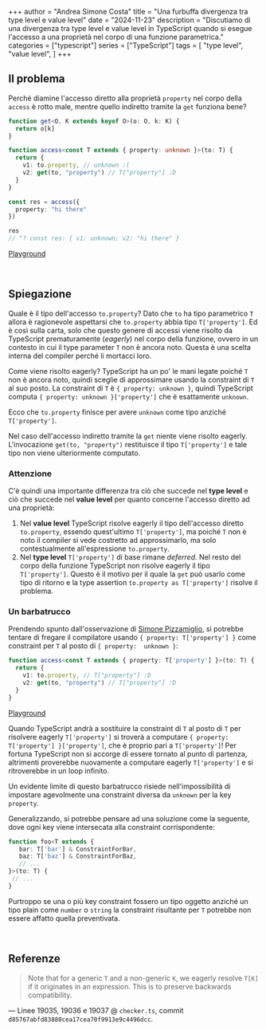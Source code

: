 +++
author = "Andrea Simone Costa"
title = "Una furbuffa divergenza tra type level e value level"
date = "2024-11-23"
description = "Discutiamo di una divergenza tra type level e value level in TypeScript quando si esegue l'accesso a una proprietà nel corpo di una funzione parametrica."
categories = ["typescript"]
series = ["TypeScript"]
tags = [
    "type level",
    "value level",
]
+++

## Il problema

Perché diamine l'accesso diretto alla proprietà `property` nel corpo della `access` è rotto male, mentre quello indiretto tramite la `get` funziona bene?

```ts
function get<O, K extends keyof O>(o: O, k: K) {
  return o[k]
}

function access<const T extends { property: unknown }>(to: T) {
  return {
    v1: to.property, // unknown :(
    v2: get(to, "property") // T["property"] :D
  }
}

const res = access({
  property: "hi there"
})

res
// ^? const res: { v1: unknown; v2: "hi there" }
```

[Playground](https://www.typescriptlang.org/play/#code/GYVwdgxgLglg9mABAcwKZQDwHkA0iDSiqAHlKmACYDOiA1qgJ5zCJYB8AFHAFyt6298ASkQBvAFCJEAJ3QhpSOAG1aAXXEBfceNCRYCRAEMIEVFSoYICKlEQAVIqXLUxiAA7S4b1NKgNe4LRgcADuSBqcUDz2IhJSslDySHFSiABuAIy8UQB0Hl4+fjiSqWkATLxoUBxReABE+d6+DHVCJVpa4lZgNjJmiAC8RiZmVBwpjYX+iHUAFjCIULM+qHWabeKyVOIA9DuIAHoA-EA)

&nbsp;

## Spiegazione

Quale è il tipo dell'accesso `to.property`? Dato che `to` ha tipo parametrico `T` allora è ragionevole aspettarsi che `to.property` abbia tipo `T['property']`. Ed è così sulla carta, solo che questo genere di accessi viene risolto da TypeScript prematuramente (_eagerly_) nel corpo della funzione, ovvero in un contesto in cui il type parameter `T` non è ancora noto. Questa è una scelta interna del compiler perché li mortacci loro.

Come viene risolto eagerly? TypeScript ha un po' le mani legate poiché `T` non è ancora noto, quindi sceglie di approssimare usando la constraint di `T` al suo posto. La constraint di `T` è `{ property: unknown }`, quindi TypeScript computa `{ property: unknown }['property']` che è esattamente `unknown`.

Ecco che `to.property` finisce per avere `unknown` come tipo anziché `T['property']`.

Nel caso dell'accesso indiretto tramite la `get` niente viene risolto eagerly. L'invocazione `get(to, "property")` restituisce il tipo `T['property']` e tale tipo non viene ulteriormente computato.

### Attenzione

C'è quindi una importante differenza tra ciò che succede nel __type level__ e ciò che succede nel __value level__ per quanto concerne l'accesso diretto ad una proprietà:

1. Nel __value level__ TypeScript risolve eagerly il tipo dell'accesso diretto `to.property`, essendo quest'ultimo `T['property']`, ma poiché `T` non è noto il compiler si vede costretto ad approssimarlo, ma solo contestualmente all'espressione `to.property`.
2. Nel __type level__ `T['property']` di base rimane _deferred_. Nel resto del corpo della funzione TypeScript non risolve eagerly il tipo `T['property']`. Questo è il motivo per il quale la `get` può usarlo come tipo di ritorno e la type assertion `to.property as T['property']` risolve il problema.

### Un barbatrucco

Prendendo spunto dall'osservazione di [Simone Pizzamiglio](https://www.linkedin.com/feed/update/urn:li:activity:7266140760259874816?commentUrn=urn%3Ali%3Acomment%3A%28activity%3A7266140760259874816%2C7266155649187659778%29&dashCommentUrn=urn%3Ali%3Afsd_comment%3A%287266155649187659778%2Curn%3Ali%3Aactivity%3A7266140760259874816%29), si potrebbe tentare di fregare il compilatore usando `{ property: T['property'] }` come constraint per `T` al posto di `{ property:  unknown }`:

```ts
function access<const T extends { property: T['property'] }>(to: T) {
  return {
    v1: to.property, // T["property"] :D
    v2: get(to, "property") // T["property"] :D
  }
}
```

[Playground](https://www.typescriptlang.org/play/?#code/GYVwdgxgLglg9mABAcwKZQDwHkA0iDSiqAHlKmACYDOiA1qgJ5zCJYB8AFHAFyt6298ASkQBvAFCJEAJ3QhpSOAG1aAXXEBfceNCRYCRAEMIEVFSoYICKlEQAVIqXLUxiAA7S4b1NKgNedkoA5B5ePn5BqoganFA89iISUrJQ8khJUogAbgCMvHEAdKHevgw4kplZAEy8aFAccXgARMXhDE1CFVpa4lZgNjJmiAC8RiZmVBwZraW8TQAWMIhQ8z6oTZqd4rJU4gD0e4gAegD8QA)

Quando TypeScript andrà a sostituire la constraint di `T` al posto di `T` per risolvere eagerly `T['property']` si troverà a computare `{ property: T['property'] }['property']`, che è proprio pari a `T['property']`! Per fortuna TypeScript non si accorge di essere tornato al punto di partenza, altrimenti proverebbe nuovamente a computare eagerly `T['property']` e si ritroverebbe in un loop infinito.

Un evidente limite di questo barbatrucco risiede nell'impossibilità di impostare agevolmente una constraint diversa da `unknown` per la key `property`.

Generalizzando, si potrebbe pensare ad una soluzione come la seguente, dove ogni key viene intersecata alla constraint corrispondente:

 ```ts
function foo<T extends { 
    bar: T['bar'] & ConstraintForBar,
    baz: T['baz'] & ConstraintForBaz,
    // ...
}>(to: T) {
  // ...
}
 ```

Purtroppo se una o più key constraint fossero un tipo oggetto anziché un tipo plain come `number` o `string` la constraint risultante per `T` potrebbe non essere affatto quella preventivata.

&nbsp;

## Referenze

> Note that for a generic `T` and a non-generic `K`, we eagerly resolve `T[K]` if it originates in an expression. This is to preserve backwards compatibility.

— Linee 19035, 19036 e 19037 @ `checker.ts`, commit `d85767abfd83880cea17cea70f9913e9c4496dcc`.
